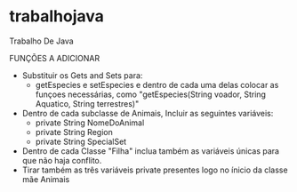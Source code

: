 # trabalhojava
Trabalho De Java

FUNÇÕES A ADICIONAR
- Substituir os Gets and Sets para:
    - getEspecies e setEspecies e dentro de cada uma delas colocar as funçoes necessárias, como "getEspecies(String voador, String Aquatico, String terrestres)"
- Dentro de cada subclasse de Animais, Incluir as seguintes variáveis:
    - private String NomeDoAnimal
    - private String Region
    - private String SpecialSet
- Dentro de cada Classe "Filha" inclua também as variáveis únicas para que não haja conflito.
- Tirar também as três variáveis private presentes logo no ínicio da classe mãe Animais
